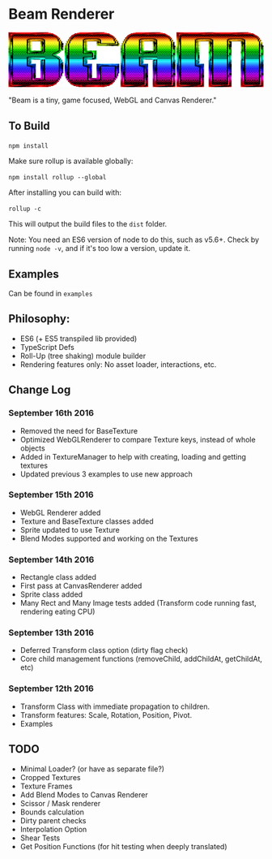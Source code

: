 # Beam Renderer

![beam](logo.png)

"Beam is a tiny, game focused, WebGL and Canvas Renderer."

## To Build

`npm install`

Make sure rollup is available globally:

`npm install rollup --global`

After installing you can build with:

`rollup -c`

This will output the build files to the `dist` folder.

Note: You need an ES6 version of node to do this, such as v5.6+. Check by running `node -v`, and if it's too low a version, update it.

## Examples

Can be found in `examples`

## Philosophy:

* ES6 (+ ES5 transpiled lib provided)
* TypeScript Defs
* Roll-Up (tree shaking) module builder
* Rendering features only: No asset loader, interactions, etc.

## Change Log

### September 16th 2016

* Removed the need for BaseTexture
* Optimized WebGLRenderer to compare Texture keys, instead of whole objects
* Added in TextureManager to help with creating, loading and getting textures
* Updated previous 3 examples to use new approach

### September 15th 2016

* WebGL Renderer added
* Texture and BaseTexture classes added
* Sprite updated to use Texture
* Blend Modes supported and working on the Textures

### September 14th 2016

* Rectangle class added
* First pass at CanvasRenderer added
* Sprite class added
* Many Rect and Many Image tests added (Transform code running fast, rendering eating CPU)

### September 13th 2016

* Deferred Transform class option (dirty flag check)
* Core child management functions (removeChild, addChildAt, getChildAt, etc)

### September 12th 2016

* Transform Class with immediate propagation to children.
* Transform features: Scale, Rotation, Position, Pivot.
* Examples

## TODO

* Minimal Loader? (or have as separate file?)
* Cropped Textures
* Texture Frames
* Add Blend Modes to Canvas Renderer
* Scissor / Mask renderer
* Bounds calculation
* Dirty parent checks
* Interpolation Option
* Shear Tests
* Get Position Functions (for hit testing when deeply translated)
